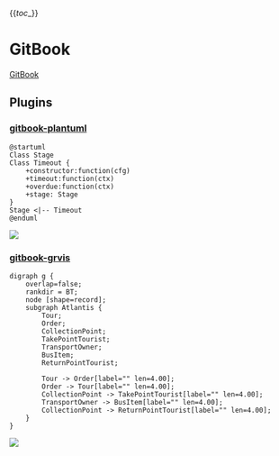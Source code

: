 {{_toc__}}

# GitBook

[GitBook](https://github.com/GitbookIO/gitbook)

## Plugins

### [gitbook-plantuml](https://github.com/romanlytkin/gitbook-plantuml)

```
@startuml
Class Stage
Class Timeout {
    +constructor:function(cfg)
    +timeout:function(ctx)
    +overdue:function(ctx)
    +stage: Stage
}
Stage <|-- Timeout
@enduml
```

![](https://github.com/romanlytkin/gitbook-plantuml/raw/master/images/uml.png)

### [gitbook-grvis](https://github.com/romanlytkin/gitbook-grvis)

```
digraph g {
	overlap=false;
	rankdir = BT;
	node [shape=record];
	subgraph Atlantis {
	    Tour;
	    Order;
	    CollectionPoint;
	    TakePointTourist;
	    TransportOwner;
	    BusItem;
	    ReturnPointTourist;

	    Tour -> Order[label="" len=4.00];
	    Order -> Tour[label="" len=4.00];
	    CollectionPoint -> TakePointTourist[label="" len=4.00];
	    TransportOwner -> BusItem[label="" len=4.00];
	    CollectionPoint -> ReturnPointTourist[label="" len=4.00];
	}
}
```
![](https://github.com/romanlytkin/gitbook-grvis/raw/master/images/dot.png)
